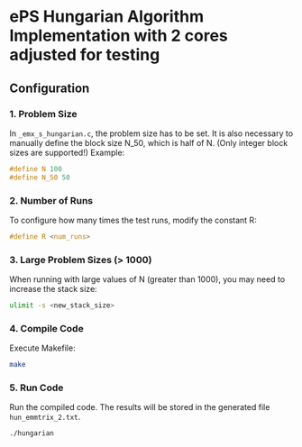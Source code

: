 # ePS Hungarian Algorithm Implementation with 2 cores adjusted for testing

## Configuration

### 1. Problem Size
In `_emx_s_hungarian.c`, the problem size has to be set. It is also necessary to manually define the block size N_50, which is half of N. (Only integer block sizes are supported!)
Example:

```c
#define N 100
#define N_50 50
```

### 2. Number of Runs
To configure how many times the test runs, modify the constant R:
```c
#define R <num_runs>
```

### 3. Large Problem Sizes (> 1000)
When running with large values of N (greater than 1000), you may need to increase the stack size:
```bash
ulimit -s <new_stack_size>
```
### 4. Compile Code
Execute Makefile:
```bash
make
```

### 5. Run Code
Run the compiled code. The results will be stored in the generated file `hun_emmtrix_2.txt`.
```bash
./hungarian
```
